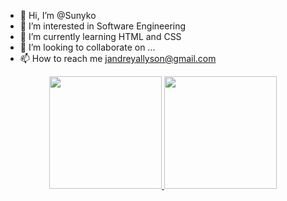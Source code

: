 - 👋 Hi, I’m @Sunyko
- 👀 I’m interested in Software Engineering
- 🌱 I’m currently learning HTML and CSS
- 💞️ I’m looking to collaborate on ...
- 📫 How to reach me jandreyallyson@gmail.com

<div align="center">
  <a href="https://github.com/rafaballerini">
  <img height="180em" src="https://github-readme-stats.vercel.app/api?username=rafaballerini&show_icons=true&theme=dracula&include_all_commits=true&count_private=true"/>
  <img height="180em" src="https://github-readme-stats.vercel.app/api/top-langs/?username=rafaballerini&layout=compact&langs_count=7&theme=dracula"/>
</div>
